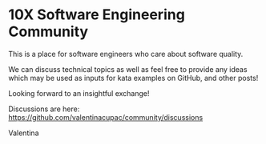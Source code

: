 # 10X Software Engineering Community

This is a place for software engineers who care about software quality.

We can discuss technical topics as well as feel free to provide any ideas which may be used as inputs for kata examples on GitHub, and other posts!

Looking forward to an insightful exchange!

Discussions are here: https://github.com/valentinacupac/community/discussions

Valentina
